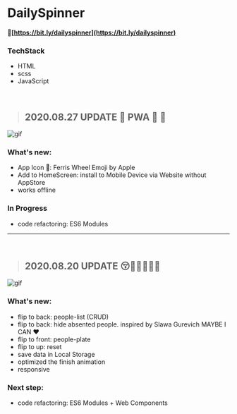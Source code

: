 # DailySpinner

**🔗[https://bit.ly/dailyspinner](https://bit.ly/dailyspinner)**

### TechStack

- HTML
- scss
- JavaScript

&nbsp;

> ## 2020.08.27 UPDATE 🎊 PWA 🎡 📲

![gif](https://media3.giphy.com/media/gKg3M8V1zKzrUpSr7q/giphy.gif)

### What's new:

- App Icon 🎡: Ferris Wheel Emoji by Apple
- Add to HomeScreen: install to Mobile Device via Website without AppStore
- works offline

### In Progress

- code refactoring: ES6 Modules

---

&nbsp;

> ## 2020.08.20 UPDATE 😚🎊🎉🎁🎏🥰

![gif](https://media1.giphy.com/media/ely9fN0XKEGNagjlXS/giphy.gif)

### What's new:

- flip to back: people-list (CRUD)
- flip to back: hide absented people. inspired by Slawa Gurevich MAYBE I CAN ❤️
- flip to front: people-plate
- flip to up: reset
- save data in Local Storage
- optimized the finish animation
- responsive

### Next step:

- code refactoring: ES6 Modules + Web Components
